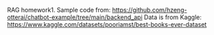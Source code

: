 RAG homework1. Sample code from: https://github.com/hzeng-otterai/chatbot-example/tree/main/backend_api
Data is from Kaggle: https://www.kaggle.com/datasets/pooriamst/best-books-ever-dataset
